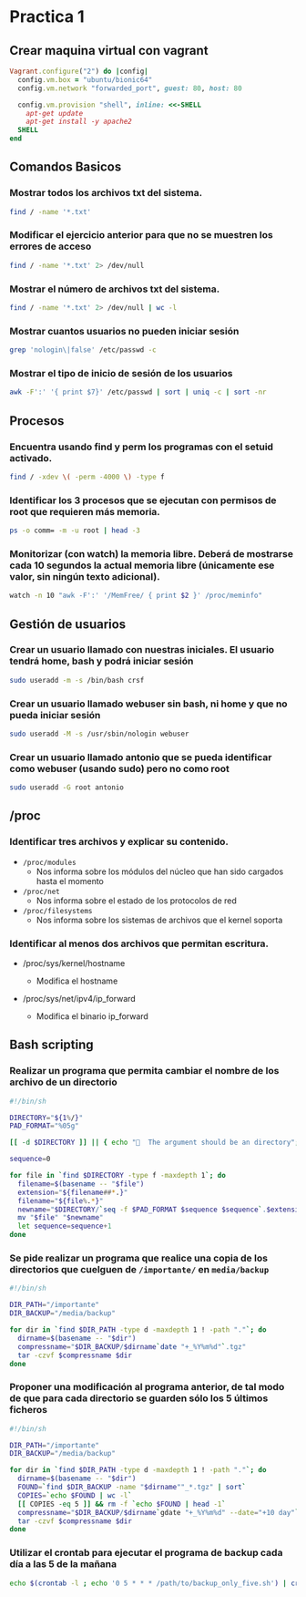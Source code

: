 # Practica 1

## Crear maquina virtual con vagrant

```rb
Vagrant.configure("2") do |config|
  config.vm.box = "ubuntu/bionic64"
  config.vm.network "forwarded_port", guest: 80, host: 80

  config.vm.provision "shell", inline: <<-SHELL
    apt-get update
    apt-get install -y apache2
  SHELL
end
```

## Comandos Basicos

### Mostrar todos los archivos txt del sistema.

```sh
find / -name '*.txt'
```

### Modificar el ejercicio anterior para que no se muestren los errores de acceso

```sh
find / -name '*.txt' 2> /dev/null
```

### Mostrar el número de archivos txt del sistema.

```sh
find / -name '*.txt' 2> /dev/null | wc -l
```

### Mostrar cuantos usuarios no pueden iniciar sesión

```sh
grep 'nologin\|false' /etc/passwd -c
```

### Mostrar el tipo de inicio de sesión de los usuarios

```sh
awk -F':' '{ print $7}' /etc/passwd | sort | uniq -c | sort -nr
```

## Procesos

### Encuentra usando find y perm los programas con el setuid activado.

```sh
find / -xdev \( -perm -4000 \) -type f
```

### Identificar los 3 procesos que se ejecutan con permisos de root que requieren más memoria.

```sh
ps -o comm= -m -u root | head -3
```

### Monitorizar (con watch) la memoria libre. Deberá de mostrarse cada 10 segundos la actual memoria libre (únicamente ese valor, sin ningún texto adicional).

```sh
watch -n 10 "awk -F':' '/MemFree/ { print $2 }' /proc/meminfo"
```

## Gestión de usuarios

### Crear un usuario llamado con nuestras iniciales. El usuario tendrá home, bash y podrá iniciar sesión

```sh
sudo useradd -m -s /bin/bash crsf
```

### Crear un usuario llamado webuser sin bash, ni home y que no pueda iniciar sesión

```sh
sudo useradd -M -s /usr/sbin/nologin webuser
```

### Crear un usuario llamado antonio que se pueda identificar como webuser (usando sudo) pero no como root

```sh
sudo useradd -G root antonio
```

## /proc

### Identificar tres archivos y explicar su contenido.

- `/proc/modules`
  - Nos informa sobre los módulos del núcleo que han sido cargados hasta el momento
- `/proc/net`
  - Nos informa sobre el estado de los protocolos de red
- `/proc/filesystems`
  - Nos informa sobre los sistemas de archivos que el kernel soporta

### Identificar al menos dos archivos que permitan escritura.

- /proc/sys/kernel/hostname

  - Modifica el hostname

- /proc/sys/net/ipv4/ip_forward
  - Modifica el binario ip_forward

## Bash scripting

### Realizar un programa que permita cambiar el nombre de los archivo de un directorio

```sh
#!/bin/sh

DIRECTORY="${1%/}"
PAD_FORMAT="%05g"

[[ -d $DIRECTORY ]] || { echo "🚨  The argument should be an directory"; exit 2; }

sequence=0

for file in `find $DIRECTORY -type f -maxdepth 1`; do
  filename=$(basename -- "$file")
  extension="${filename##*.}"
  filename="${file%.*}"
  newname="$DIRECTORY/`seq -f $PAD_FORMAT $sequence $sequence`.$extension"
  mv "$file" "$newname"
  let sequence=sequence+1
done

```

### Se pide realizar un programa que realice una copia de los directorios que cuelguen de `/importante/` en `media/backup`

```sh
#!/bin/sh

DIR_PATH="/importante"
DIR_BACKUP="/media/backup"

for dir in `find $DIR_PATH -type d -maxdepth 1 ! -path "."`; do
  dirname=$(basename -- "$dir")
  compressname="$DIR_BACKUP/$dirname`date "+_%Y%m%d"`.tgz"
  tar -czvf $compressname $dir
done
```

### Proponer una modificación al programa anterior, de tal modo de que para cada directorio se guarden sólo los 5 últimos ficheros

```sh
#!/bin/sh

DIR_PATH="/importante"
DIR_BACKUP="/media/backup"

for dir in `find $DIR_PATH -type d -maxdepth 1 ! -path "."`; do
  dirname=$(basename -- "$dir")
  FOUND=`find $DIR_BACKUP -name "$dirname""_*.tgz" | sort`
  COPIES=`echo $FOUND | wc -l`
  [[ COPIES -eq 5 ]] && rm -f `echo $FOUND | head -1`
  compressname="$DIR_BACKUP/$dirname`gdate "+_%Y%m%d" --date="+10 day"`.tgz"
  tar -czvf $compressname $dir
done

```

### Utilizar el crontab para ejecutar el programa de backup cada día a las 5 de la mañana

```sh
echo $(crontab -l ; echo '0 5 * * * /path/to/backup_only_five.sh') | crontab -
```

